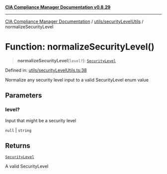 [**CIA Compliance Manager Documentation v0.8.29**](../../../README.md)

***

[CIA Compliance Manager Documentation](../../../modules.md) / [utils/securityLevelUtils](../README.md) / normalizeSecurityLevel

# Function: normalizeSecurityLevel()

> **normalizeSecurityLevel**(`level?`): [`SecurityLevel`](../../../types/cia/type-aliases/SecurityLevel.md)

Defined in: [utils/securityLevelUtils.ts:38](https://github.com/Hack23/cia-compliance-manager/blob/5836b4c74e2010cd05eca63c0016fd711c628ec9/src/utils/securityLevelUtils.ts#L38)

Normalize any security level input to a valid SecurityLevel enum value

## Parameters

### level?

Input that might be a security level

`null` | `string`

## Returns

[`SecurityLevel`](../../../types/cia/type-aliases/SecurityLevel.md)

A valid SecurityLevel
